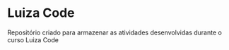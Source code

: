 # Luiza Code

Repositório criado para armazenar as atividades desenvolvidas durante o curso Luiza Code
